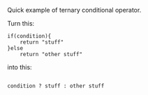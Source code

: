 Quick example of ternary conditional operator.

Turn this:

```
if(condition){
    return "stuff"
}else
    return "other stuff"
```

into this:

```

condition ? stuff : other stuff

```
